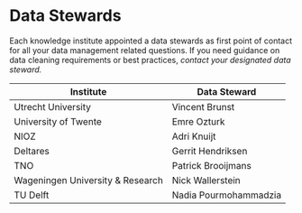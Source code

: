 Data Stewards
========================

Each knowledge institute appointed a data stewards as first point of contact for all your data management related questions. If you need guidance on data cleaning requirements or best practices, *contact your designated data steward.*

| Institute | Data Steward |
|-----------|--------------|
| Utrecht University | Vincent Brunst |
| University of Twente | Emre Ozturk |
| NIOZ | Adri Knuijt |
| Deltares | Gerrit Hendriksen |
| TNO | Patrick Brooijmans |
| Wageningen University & Research | Nick Wallerstein |
| TU Delft | Nadia Pourmohammadzia |